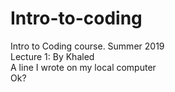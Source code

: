 # Intro-to-coding
Intro to Coding course. Summer 2019  
Lecture 1: By Khaled  
A line I wrote on my local computer  
Ok?
